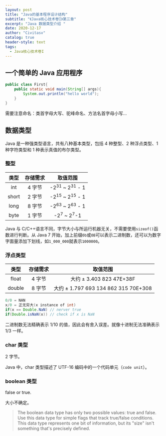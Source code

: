 ```yaml
---
layout: post
title: "Java的基本程序设计结构"
subtitle: "《Java核心技术卷I》第三章"
excerpt: "Java 数据类型介绍 "
date: 2020-12-17
author: "Civitasv"
catalog: true
header-style: text
tags:
  - Java核心技术卷I
---
```


## 一个简单的 Java 应用程序

```java
public class First{
    public static void main(String[] args){
        System.out.println("hello world");
    }
}
```

需要注意命名：类首字母大写、驼峰命名、方法名首字母小写...

## 数据类型

Java 是一种强类型语言，共有八种基本类型，包括 4 种整型、2 种浮点类型、1 种字符类型和 1 种表示真值的布尔类型。

### 整型

| 类型  | 存储需求 |         取值范围         |
| :---: | :------: | :----------------------: |
|  int  |  4 字节  | -$2^{31}$ ~ $2^{31}$ - 1 |
| short |  2 字节  | -$2^{15}$ ~ $2^{15}$ - 1 |
| long  |  8 字节  | -$2^{63}$ ~ $2^{63}$ - 1 |
| byte  |  1 字节  |     -$2^7$ ~ $2^7$-1     |

Java 与 C/C++语言不同，字节大小与所运行机器无关，不需要使用`sizeof()`函数进行判断。从 Java 7 开始，加上前缀`0b`或`0B`可以表示二进制数，还可以为数字字面量添加下划线，如`1_000_000`就表示`1000000`。

### 浮点类型

|  类型  | 存储需求 |                 取值范围                 |
| :----: | :------: | :--------------------------------------: |
| float  |  4 字节  |       大约 $\pm$ 3.403 823 47E+38F       |
| double |  8 字节  | 大约 $\pm$ 1.797 693 134 862 315 70E+308 |

```java
0/0 = NAN
x/0 = 正无穷大(x instance of int)
if(x == Double.NaN) // nerver true
if(Double.isNaN(x)) // check if x is NaN
```

二进制数无法精确表示 1/10 的值，因此会有舍入误差。就像十进制无法准确表示 1/3 一样。

### char 类型

2 字节。

Java 中，char 类型描述了 UTF-16 编码中的一个代码单元（`code unit`）。

### boolean 类型

false or true.

大小不确定。

> The boolean data type has only two possible values: true and false. Use this data type for simple flags that track true/false conditions. This data type represents one bit of information, but its "size" isn't something that's precisely defined.
